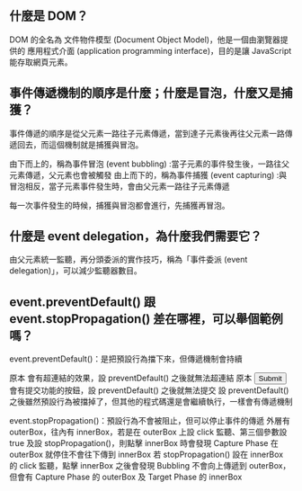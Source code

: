 ## 什麼是 DOM？

DOM 的全名為 文件物件模型 (Document Object Model)，他是一個由瀏覽器提供的 應用程式介面 (application programming interface)，目的是讓 JavaScript 能存取網頁元素。


## 事件傳遞機制的順序是什麼；什麼是冒泡，什麼又是捕獲？

事件傳遞的順序是從父元素一路往子元素傳遞，當到達子元素後再往父元素一路傳遞回去，而這個機制就是捕獲與冒泡。

由下而上的，稱為事件冒泡 (event bubbling) :當子元素的事件發生後，一路往父元素傳遞，父元素也會被觸發
由上而下的，稱為事件捕獲 (event capturing) :與冒泡相反，當子元素事件發生時，會由父元素一路往子元素傳遞

每一次事件發生的時候，捕獲與冒泡都會進行，先捕獲再冒泡。

## 什麼是 event delegation，為什麼我們需要它？

由父元素統一監聽，再分頭委派的實作技巧，稱為「事件委派 (event delegation)」，可以減少監聽器數目。

## event.preventDefault() 跟 event.stopPropagation() 差在哪裡，可以舉個範例嗎？

event.preventDefault()：是把預設行為擋下來，但傳遞機制會持續

原本 <a> 會有超連結的效果，設 preventDefault() 之後就無法超連結
原本 <input type="submit"> 會有提交功能的按鈕，設 preventDefault() 之後就無法提交
設 preventDefault() 之後雖然預設行為被擋掉了，但其他的程式碼還是會繼續執行，一樣會有傳遞機制

event.stopPropagation()：預設行為不會被阻止，但可以停止事件的傳遞
外層有 outerBox，往內有 innerBox，若是在 outerBox 上設 click 監聽、第三個參數設 true 及設 stopPropagation()，則點擊 innerBox 時會發現 Capture Phase 在 outerBox 就停住不會往下傳到 innerBox
若 stopPropagation() 設在 innerBox 的 click 監聽，點擊 innerBox 之後會發現 Bubbling 不會向上傳遞到 outerBox，但會有 Capture Phase 的 outerBox 及 Target Phase 的 innerBox
